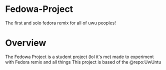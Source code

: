# Fedowa-Project
The first and solo fedora remix for all of uwu peoples!

# Overview
The Fedowa Project is a student project (lol it's me) made to experiment with Fedora remix and all things
This project is based of the @repo:UwUntu
